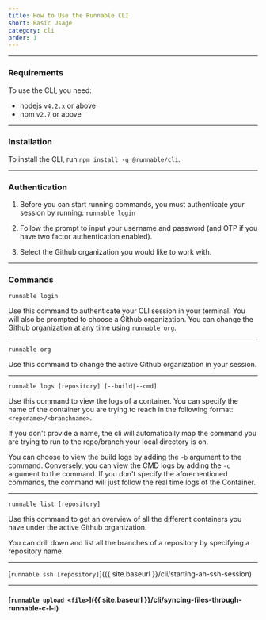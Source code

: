 ```yaml
---
title: How to Use the Runnable CLI
short: Basic Usage
category: cli
order: 1
---
```


---

### Requirements

To use the CLI, you need:

* nodejs `v4.2.x` or above
* npm `v2.7` or above

---

### Installation

To install the CLI, run `npm install -g @runnable/cli`.

---

### Authentication
1. Before you can start running commands, you must authenticate your session by running:
`runnable login`

2. Follow the prompt to input your username and password (and OTP if you have two factor authentication enabled).

3. Select the Github organization you would like to work with.

---

### Commands

`runnable login`

Use this command to authenticate your CLI session in your terminal. You will also be prompted to choose a Github organization. You can change the Github organization at any time using `runnable org`.

---

`runnable org`

Use this command to change the active Github organization in your session.

---

`runnable logs [repository] [--build|--cmd]`

Use this command to view the logs of a container. You can specify the name of the container you are trying to reach in the following format: `<reponame>/<branchname>`.

If you don't provide a name, the cli will automatically map the command you are trying to run to the repo/branch your local directory is on.

You can choose to view the build logs by adding the `-b` argument to the command. Conversely, you can view the CMD logs by adding the `-c` argument to the command. If you don't specify the aforementioned commands, the command will just follow the real time logs of the Container.

---

`runnable list [repository]`

Use this command to get an overview of all the different containers you have under the active Github organization.

You can drill down and list all the branches of a repository by specifying a repository name.

---

[`runnable ssh [repository]`]({{ site.baseurl }}/cli/starting-an-ssh-session)

---

#### [`runnable upload <file>`]({{ site.baseurl }}/cli/syncing-files-through-runnable-c-l-i)
